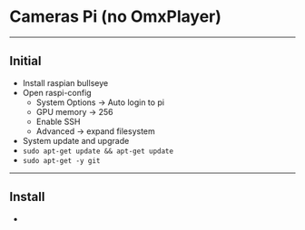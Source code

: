# Cameras Pi (no OmxPlayer)

----

## Initial
* Install raspian bullseye
* Open raspi-config
  * System Options -> Auto login to pi
  * GPU memory -> 256
  * Enable SSH
  * Advanced -> expand filesystem
* System update and upgrade
* `sudo apt-get update && apt-get update`
* `sudo apt-get -y git`

----
## Install
* 
